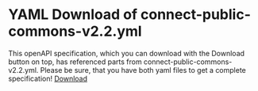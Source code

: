 # YAML Download of connect-public-commons-v2.2.yml
This openAPI specification, which you can download with the Download button on top, has referenced parts from
connect-public-commons-v2.2.yml. Please be sure, that you have both yaml files
to get a complete specification! <a class="link-button" href="connect-public-commons-v2.2.yml">Download</a>
